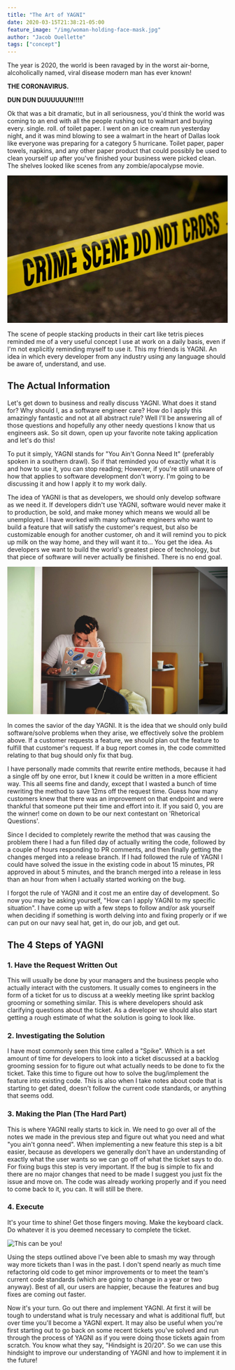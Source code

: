 ```yaml
---
title: "The Art of YAGNI"
date: 2020-03-15T21:38:21-05:00
feature_image: "/img/woman-holding-face-mask.jpg"
author: "Jacob Ouellette"
tags: ["concept"]
---
```


The year is 2020, the world is been ravaged by in the worst air-borne, alcoholically named, viral disease modern man has ever known! 

<!--more-->

**THE CORONAVIRUS.**

**DUN DUN DUUUUUUN!!!!!**

Ok that was a bit dramatic, but in all seriousness, you'd think the world was coming to an end with all the people rushing out to walmart and buying every. single. roll. of toilet paper. I went on an ice cream run yesterday night, and it was mind blowing to see a walmart in the heart of Dallas look like everyone was preparing for a category 5 hurricane. Toilet paper, paper towels, napkins, and any other paper product that could possibly be used to clean yourself up after you've finished your business were picked clean. The shelves looked like scenes from any zombie/apocalypse movie. 

![Do not cross](/img/crime-scene.jpg)

The scene of people stacking products in their cart like tetris pieces reminded me of a very useful concept I use at work on a daily basis, even if I'm not explicitly reminding myself to use it. This my friends is YAGNI. An idea in which every developer from any industry using any language should be aware of, understand, and use.

## The Actual Information

Let's get down to business and really discuss YAGNI. What does it stand for? Why should I, as a software engineer care? How do I apply this amazingly fantastic and not at all abstract rule? Well I'll be answering all of those questions and hopefully any other needy questions I know that us engineers ask. So sit down, open up your favorite note taking application and let's do this!

To put it simply, YAGNI stands for "You Ain't Gonna Need It" (preferably spoken in a southern drawl). So if that reminded you of exactly what it is and how to use it, you can stop reading; However, if you're still unaware of how that applies to software development don't worry. I'm going to be discussing it and how I apply it to my work daily.

The idea of YAGNI is that as developers, we should only develop software as we need it. If developers didn't use YAGNI, software would never make it to production, be sold, and make money which means we would all be unemployed. I have worked with many software engineers who want to build a feature that will satisfy the customer's request, but also be customizable enough for another customer, oh and it will remind you to pick up milk on the way home, and they will want it to... You get the idea. As developers we want to build the world's greatest piece of technology, but that piece of software will never actually be finished. There is no end goal.

![Don't Be this guy](/img/man-using-macbook.jpg)

In comes the savior of the day YAGNI. It is the idea that we should only build software/solve problems when they arise, we effectively solve the problem above. If a customer requests a feature, we should plan out the feature to fulfill that customer's request. If a bug report comes in, the code committed relating to that bug should only fix that bug. 

I have personally made commits that rewrite entire methods, because it had a single off by one error, but I knew it could be written in a more efficient way. This all seems fine and dandy, except that I wasted a bunch of time rewriting the method to save 12ms off the request time. Guess how many customers knew that there was an improvement on that endpoint and were thankful that someone put their time and effort into it. If you said 0, you are the winner! come on down to be our next contestant on 'Rhetorical Questions'.

Since I decided to completely rewrite the method that was causing the problem there I had a fun filled day of actually writing the code, followed by a couple of hours responding to PR comments, and then finally getting the changes merged into a release branch. If I had followed the rule of YAGNI I could have solved the issue in the existing code in about 15 minutes, PR approved in about 5 minutes, and the branch merged into a release in less than an hour from when I actually started working on the bug.

I forgot the rule of YAGNI and it cost me an entire day of development. So now you may be asking yourself, "How can I apply YAGNI to my specific situation". I have come up with a few steps to follow and/or ask yourself when deciding if something is worth delving into and fixing properly or if we can put on our navy seal hat, get in, do our job, and get out.

## The 4 Steps of YAGNI
### 1. Have the Request Written Out

This will usually be done by your managers and the business people who actually interact with the customers. It usually comes to engineers in the form of a ticket for us to discuss at a weekly meeting like sprint backlog grooming or something similar. This is where developers should ask clarifying questions about the ticket. As a developer we should also start getting a rough estimate of what the solution is going to look like.

### 2. Investigating the Solution

I have most commonly seen this time called a "Spike". Which is a set amount of time for developers to look into a ticket discussed at a backlog grooming session for to figure out what actually needs to be done to fix the ticket. Take this time to figure out how to solve the bug/implement the feature into existing code. This is also when I take notes about code that is starting to get dated, doesn't follow the current code standards, or anything that seems odd.

### 3. Making the Plan (The Hard Part)

This is where YAGNI really starts to kick in. We need to go over all of the notes we made in the previous step and figure out what you need and what "you ain't gonna need". When implementing a new feature this step is a bit easier, because as developers we generally don't have an understanding of exactly what the user wants so we can go off of what the ticket says to do. For fixing bugs this step is very important. If the bug is simple to fix and there are no major changes that need to be made I suggest you just fix the issue and move on. The code was already working properly and if you need to come back to it, you can. It will still be there.

### 4. Execute

It's your time to shine! Get those fingers moving. Make the keyboard clack. Do whatever it is you deemed necessary to complete the ticket.

![This can be you!](/img/man-wearing-white-suit-jacket-and-white-pants.jpg)

Using the steps outlined above I've been able to smash my way through way more tickets than I was in the past. I don't spend nearly as much time refactoring old code to get minor improvements or to meet the team's current code standards (which are going to change in a year or two anyway). Best of all, our users are happier, because the features and bug fixes are coming out faster. 

Now it's your turn. Go out there and implement YAGNI. At first it will be tough to understand what is truly necessary and what is additional fluff, but over time you'll become a YAGNI expert. It may also be useful when you're first starting out to go back on some recent tickets you've solved and run through the process of YAGNI as if you were doing those tickets again from scratch. You know what they say, "Hindsight is 20/20". So we can use this hindsight to improve our understanding of YAGNI and how to implement it in the future!
